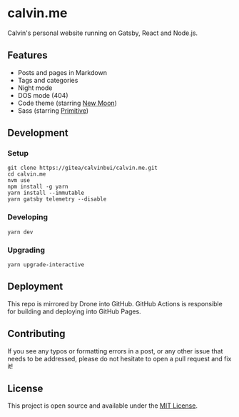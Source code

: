 # calvin.me

Calvin's personal website running on Gatsby, React and Node.js.

## Features

- Posts and pages in Markdown
- Tags and categories
- Night mode
- DOS mode (404)
- Code theme (starring [New Moon](https://taniarascia.github.io/new-moon))
- Sass (starring [Primitive](https://taniarascia.github.io/primitive))

## Development

### Setup
```console
git clone https://gitea/calvinbui/calvin.me.git
cd calvin.me
nvm use
npm install -g yarn
yarn install --immutable
yarn gatsby telemetry --disable
```

### Developing
```console
yarn dev
```

### Upgrading

```console
yarn upgrade-interactive
```

## Deployment

This repo is mirrored by Drone into GitHub. GitHub Actions is responsible for building and deploying into GitHub Pages.

## Contributing

If you see any typos or formatting errors in a post, or any other issue that needs to be addressed, please do not hesitate to open a pull request and fix it!

## License

This project is open source and available under the [MIT License](LICENSE).
